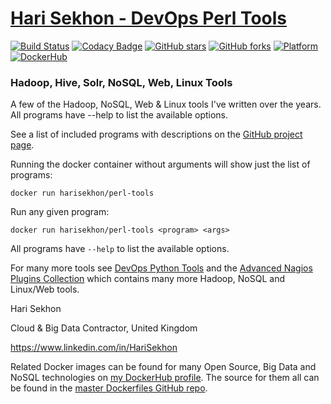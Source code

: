 # [Hari Sekhon - DevOps Perl Tools](https://github.com/HariSekhon/DevOps-Perl-tools)

[![Build Status](https://travis-ci.org/HariSekhon/devops-perl-tools.svg?branch=master)](https://travis-ci.org/HariSekhon/devops-perl-tools)
[![Codacy Badge](https://app.codacy.com/project/badge/Grade/366f2da87b794566bbf194092752f25a)](https://www.codacy.com/gh/HariSekhon/DevOps-Perl-tools/dashboard?utm_source=github.com&amp;utm_medium=referral&amp;utm_content=HariSekhon/DevOps-Perl-tools&amp;utm_campaign=Badge_Grade)
[![GitHub stars](https://img.shields.io/github/stars/harisekhon/devops-perl-tools.svg)](https://github.com/HariSekhon/DevOps-Perl-tools/stargazers)
[![GitHub forks](https://img.shields.io/github/forks/harisekhon/devops-perl-tools.svg)](https://github.com/HariSekhon/DevOps-Perl-tools/network)
[![Platform](https://img.shields.io/badge/platform-Linux%20%7C%20OS%20X-blue.svg)](https://github.com/HariSekhon/DevOps-Perl-tools#hari-sekhon-tools)
[![DockerHub](https://img.shields.io/badge/docker-available-blue.svg)](https://hub.docker.com/r/harisekhon/perl-tools/)

### Hadoop, Hive, Solr, NoSQL, Web, Linux Tools ###

A few of the Hadoop, NoSQL, Web & Linux tools I've written over the years. All programs have --help to list the available options.

See a list of included programs with descriptions on the [GitHub project page](https://github.com/HariSekhon/DevOps-Perl-tools#a-sample-of-cool-programs-in-this-toolbox).

Running the docker container without arguments will show just the list of programs:

```
docker run harisekhon/perl-tools
```

Run any given program:

```
docker run harisekhon/perl-tools <program> <args>
```

All programs have `--help` to list the available options.

For many more tools see [DevOps Python Tools](https://github.com/HariSekhon/DevOps-Python-tools) and the [Advanced Nagios Plugins Collection](https://github.com/HariSekhon/Nagios-Plugins) which contains many more Hadoop, NoSQL and Linux/Web tools.

Hari Sekhon

Cloud & Big Data Contractor, United Kingdom

https://www.linkedin.com/in/HariSekhon

Related Docker images can be found for many Open Source, Big Data and NoSQL technologies on [my DockerHub profile](https://hub.docker.com/r/harisekhon). The source for them all can be found in the [master Dockerfiles GitHub repo](https://github.com/HariSekhon/Dockerfiles/).
